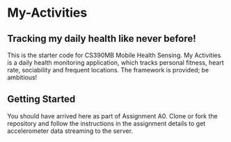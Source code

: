 # My-Activities

## Tracking my daily health like never before!

This is the starter code for CS390MB Mobile Health Sensing. My Activities is a daily health monitoring application, which tracks personal fitness, heart rate, sociability and frequent locations. The framework is provided; be ambitious!

## Getting Started

You should have arrived here as part of Assignment A0. Clone or fork the repository and follow the instructions in the assignment details to get accelerometer data streaming to the server.